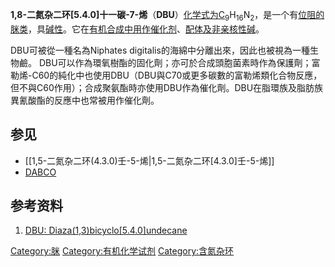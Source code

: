 **1,8-二氮杂二环\[5.4.0\]十一碳-7-烯**（**DBU**）[化学式为C](../Page/化学式.md "wikilink")<sub>9</sub>H<sub>16</sub>N<sub>2</sub>，是一个有[位阻的](../Page/位阻.md "wikilink")[脒类](../Page/脒.md "wikilink")，具[碱性](../Page/碱性.md "wikilink")。它在[有机合成中用作](../Page/有机合成.md "wikilink")[催化剂](../Page/催化剂.md "wikilink")、[配体及](../Page/配体_\(化学\).md "wikilink")[非亲核性碱](../Page/非亲核性碱.md "wikilink")。

DBU可被從一種名為Niphates digitalis的海綿中分離出來，因此也被視為一種生物鹼。
DBU可以作為環氧樹酯的固化劑；亦可於合成頭胞菌素時作為保護劑；富勒烯-C60的純化中也使用DBU（DBU與C70或更多碳數的富勒烯類化合物反應，但不與C60作用）；合成聚氨酯時亦使用DBU作為催化劑。DBU在脂環族及脂肪族異氰酸酯的反應中也常被用作催化劑。

## 参见

  - \[\[1,5-二氮杂二环(4.3.0)壬-5-烯|1,5-二氮杂二环\[4.3.0\]壬-5-烯\]\]
  - [DABCO](../Page/DABCO.md "wikilink")

## 参考资料

<div class="references-small">

1.  [DBU:
    Diaza(1,3)bicyclo\[5.4.0\]undecane](https://web.archive.org/web/20080927040848/http://users.ox.ac.uk/~mwalter/web_05/resources/reagents/dbu.shtml)

</div>

[Category:脒](https://zh.wikipedia.org/wiki/Category:脒 "wikilink")
[Category:有机化学试剂](https://zh.wikipedia.org/wiki/Category:有机化学试剂 "wikilink")
[Category:含氮杂环](https://zh.wikipedia.org/wiki/Category:含氮杂环 "wikilink")